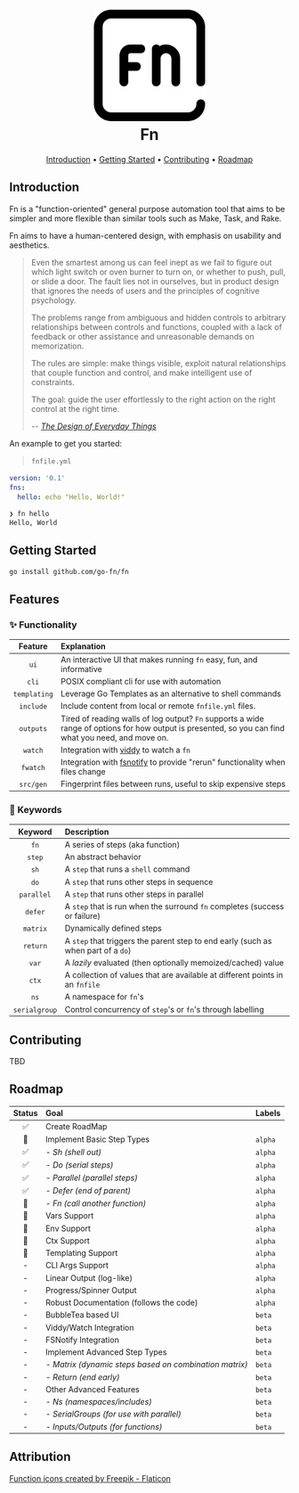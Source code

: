 <h1 align="center">
  <br>
  <a href="http://github.com/go-fn/fn"><img src="./docs/assets/function.png" alt="github.com/go-fn/fn" width="200px" /></a>
  <br>
  Fn
  <br>
</h1>

<p align="center">
  <a href="#introduction">Introduction</a> •
  <a href="#getting-started">Getting Started</a> •
  <a href="#contributing">Contributing</a> •
  <a href="#roadmap">Roadmap</a>
</p>

## Introduction

Fn is a "function-oriented" general purpose automation tool that aims to be simpler and more flexible than similar tools such as Make, Task, and Rake.

Fn aims to have a human-centered design, with emphasis on usability and aesthetics.

> Even the smartest among us can feel inept as we fail to figure out which light switch or oven burner to turn on, or whether to push, pull, or slide a door.
The fault lies not in ourselves, but in product design that ignores the needs of users and the principles of cognitive psychology. 
> 
> The problems range from ambiguous and hidden controls to arbitrary relationships between controls and functions, coupled with a lack of feedback or other assistance and unreasonable demands on memorization.
>
> The rules are simple: make things visible, exploit natural relationships that couple function and control, and make intelligent use of constraints.
>
> The goal: guide the user effortlessly to the right action on the right control at the right time. 
>
> -- <cite>[The Design of Everyday Things](https://www.uxmatters.com/mt/archives/2021/03/book-review-the-design-of-everyday-things.php)</cite>

An example to get you started:

> `fnfile.yml`
```yaml
version: '0.1'
fns:
  hello: echo "Hello, World!"
```

```shell
❯ fn hello
Hello, World
```

## Getting Started

```shell
go install github.com/go-fn/fn
```

## Features

### ✨ Functionality

|   Feature    | Explanation                                                                                                                                          |
|:------------:|:-----------------------------------------------------------------------------------------------------------------------------------------------------|
|     `ui`     | An interactive UI that makes running `fn` easy, fun, and informative                                                                                 |
|    `cli`     | POSIX compliant cli for use with automation                                                                                                          | 
| `templating` | Leverage Go Templates as an alternative to shell commands                                                                                            |
|  `include`   | Include content from local or remote `fnfile.yml` files.                                                                                             |
|  `outputs`   | Tired of reading walls of log output? `Fn` supports a wide range of options for how output is presented, so you can find what you need, and move on. |
|   `watch`    | Integration with [viddy](https://github.com/sachaos/viddy) to watch a `fn`                                                                           |
|   `fwatch`   | Integration with [fsnotify](https://github.com/fsnotify/fsnotify) to provide "rerun" functionality when files change                                 |
|  `src/gen`   | Fingerprint files between runs, useful to skip expensive steps                                                                                       |

### 🔑 Keywords

|    Keyword    | Description                                                                       |
|:-------------:|:----------------------------------------------------------------------------------|
|     `fn`      | A series of steps (aka function)                                                  |
|    `step`     | An abstract behavior                                                              |
 |     `sh`      | A `step` that runs a `shell` command                                              |
|     `do`      | A `step` that runs other steps in sequence                                        |
|  `parallel`   | A `step` that runs other steps in parallel                                        |
|    `defer`    | A `step` that is run when the surround `fn` completes (success or failure)        |
|   `matrix`    | Dynamically defined steps                                                         |
|   `return`    | A `step` that triggers the parent step to end early (such as when part of a `do`) |
|     `var`     | A _lazily_ evaluated (then optionally memoized/cached) value                      |
|     `ctx`     | A collection of values that are available at different points in an `fnfile`      |
|     `ns`      | A namespace for `fn`'s                                                            |
| `serialgroup` | Control concurrency of `step`'s or `fn`'s through labelling                       |

## Contributing

TBD

## Roadmap

| Status | Goal                                                   | Labels  |
|:------:|:-------------------------------------------------------|---------|
|   ✅    | Create RoadMap                                         |         |
|   🚧   | Implement Basic Step Types                             | `alpha` |
|   ✅    | *- Sh (shell out)*                                     | `alpha` |
|   ✅    | *- Do (serial steps)*                                  | `alpha` |
|   ✅    | *- Parallel (parallel steps)*                          | `alpha` |
|   ✅    | *- Defer (end of parent)*                              | `alpha` |
|   🚧   | *- Fn (call another function)*                         | `alpha` |
|   🚧   | Vars Support                                           | `alpha` |
|   🚧   | Env Support                                            | `alpha` |
|   🚧   | Ctx Support                                            | `alpha` |
|   🚧   | Templating Support                                     | `alpha` |
|   -    | CLI Args Support                                       | `alpha` |
|   -    | Linear Output (log-like)                               | `alpha` |
|   -    | Progress/Spinner Output                                | `alpha` |
|   -    | Robust Documentation (follows the code)                | `alpha` |
|   -    | BubbleTea based UI                                     | `beta`  |
|   -    | Viddy/Watch Integration                                | `beta`  |
|   -    | FSNotify Integration                                   | `beta`  |
|   -    | Implement Advanced Step Types                          | `beta`  |
|   -    | *- Matrix (dynamic steps based on combination matrix)* | `beta`  |
|   -    | *- Return (end early)*                                 | `beta`  |
|   -    | Other Advanced Features                                | `beta`  |
|   -    | *- Ns (namespaces/includes)*                           | `beta`  |
|   -    | *- SerialGroups (for use with parallel)*               | `beta`  |
|   -    | *- Inputs/Outputs (for functions)*                     | `beta`  |


## Attribution

<a href="https://www.flaticon.com/free-icons/function" title="function icons">Function icons created by Freepik - Flaticon</a>